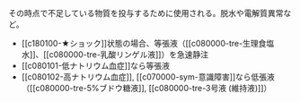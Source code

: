 その時点で不足している物質を投与するために使用される。脱水や電解質異常など。

- [[c180100-★ショック]]状態の場合、等張液（[[c080000-tre-生理食塩水]]、[[c080000-tre-乳酸リンゲル液]]）を急速静注
- [[c080101-低ナトリウム血症]]なら等張液
- [[c080102-高ナトリウム血症]], [[c070000-sym-意識障害]]なら低張液（[[c080000-tre-5%ブドウ糖液]], [[c080000-tre-3号液 (維持液)]]）